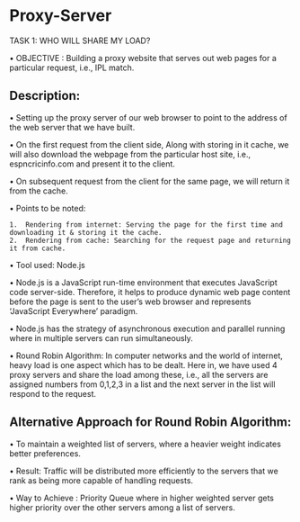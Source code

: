 # Proxy-Server
TASK 1: WHO WILL SHARE MY LOAD?

• OBJECTIVE : Building a proxy website that serves out web pages for a particular request, i.e., IPL match.

## Description:
• Setting up the proxy server of our web browser to point to the address of the web server that we have built.

• On the first request from the client side, Along with storing in it cache, we will also  download the webpage from the particular host site, i.e., espncricinfo.com and present it to the client.

• On subsequent request from the client for the same page, we will return it from the cache.

• Points to be noted:
    
    1.  Rendering from internet: Serving the page for the first time and downloading it & storing it the cache.
    2.  Rendering from cache: Searching for the request page and returning it from cache.

• Tool used: Node.js

• Node.js is a JavaScript run-time environment that executes JavaScript code server-side. Therefore, it helps to produce dynamic web page content before the page is sent to the user’s web browser and represents ‘JavaScript Everywhere’ paradigm.

• Node.js has the strategy of asynchronous execution and parallel running where in multiple servers can run simultaneously.

• Round Robin Algorithm: In computer networks and the world of internet, heavy load is one aspect which has to be dealt. Here in, we have used 4 proxy servers and share the load among these, i.e., all the servers are assigned numbers from 0,1,2,3 in a list and the next server in the list will respond to the request.

## Alternative Approach for Round Robin Algorithm:
• To maintain a weighted list of servers, where a heavier weight indicates better preferences.

• Result: Traffic will be distributed more efficiently to the servers that we rank as being more capable of handling requests.

• Way to Achieve : Priority Queue where in higher weighted server gets higher priority over the other servers among a list of servers.

